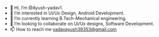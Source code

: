 - 👋 Hi, I’m @Ayush-yadav1.
- 👀 I’m interested in Ui/Ux Design, Android Development.
- 🌱 I’m currently learning B.Tech-Mechanical engineering.
- 💞️ I’m looking to collaborate on Ui/Ux designs, Software Development.
- 📫 How to reach me yadavayush39353@gmail.com

<!---
Ayush-yadav1/Ayush-yadav1 is a ✨ special ✨ repository because its `README.md` (this file) appears on your GitHub profile.
You can click the Preview link to take a look at your changes.
--->

